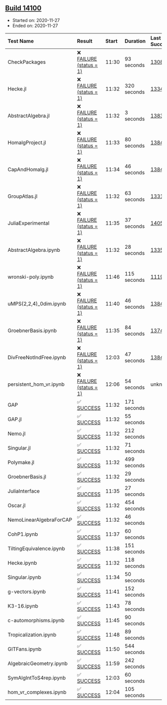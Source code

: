 ## [Build 14100](https://oscarci.mathematik.uni-kl.de/job/oscar/14100/)

* Started on: 2020-11-27
* Ended on: 2020-11-27

| Test Name    | Result | Start | Duration | Last Success | First Failure |
|:-------------|:-------|:------|:---------|:-------------|:--------------|
| CheckPackages | ❌ [FAILURE (status = 1)](https://oscarci.mathematik.uni-kl.de/job/oscar/14100/artifact/logs/build-14100/CheckPackages.log) | 11:30 | 93 seconds | [13085](https://oscarci.mathematik.uni-kl.de/job/oscar/13085/) | [13086](https://oscarci.mathematik.uni-kl.de/job/oscar/13086/) |
| Hecke.jl | ❌ [FAILURE (status = 1)](https://oscarci.mathematik.uni-kl.de/job/oscar/14100/artifact/logs/build-14100/Hecke.jl.log) | 11:32 | 320 seconds | [13341](https://oscarci.mathematik.uni-kl.de/job/oscar/13341/) | [13342](https://oscarci.mathematik.uni-kl.de/job/oscar/13342/) |
| AbstractAlgebra.jl | ❌ [FAILURE (status = 1)](https://oscarci.mathematik.uni-kl.de/job/oscar/14100/artifact/logs/build-14100/AbstractAlgebra.jl.log) | 11:32 | 3 seconds | [13837](https://oscarci.mathematik.uni-kl.de/job/oscar/13837/) | [13838](https://oscarci.mathematik.uni-kl.de/job/oscar/13838/) |
| HomalgProject.jl | ❌ [FAILURE (status = 1)](https://oscarci.mathematik.uni-kl.de/job/oscar/14100/artifact/logs/build-14100/HomalgProject.jl.log) | 11:33 | 80 seconds | [13845](https://oscarci.mathematik.uni-kl.de/job/oscar/13845/) | [13846](https://oscarci.mathematik.uni-kl.de/job/oscar/13846/) |
| CapAndHomalg.jl | ❌ [FAILURE (status = 1)](https://oscarci.mathematik.uni-kl.de/job/oscar/14100/artifact/logs/build-14100/CapAndHomalg.jl.log) | 11:34 | 46 seconds | [13845](https://oscarci.mathematik.uni-kl.de/job/oscar/13845/) | [13846](https://oscarci.mathematik.uni-kl.de/job/oscar/13846/) |
| GroupAtlas.jl | ❌ [FAILURE (status = 1)](https://oscarci.mathematik.uni-kl.de/job/oscar/14100/artifact/logs/build-14100/GroupAtlas.jl.log) | 11:32 | 63 seconds | [13311](https://oscarci.mathematik.uni-kl.de/job/oscar/13311/) | [13312](https://oscarci.mathematik.uni-kl.de/job/oscar/13312/) |
| JuliaExperimental | ❌ [FAILURE (status = 1)](https://oscarci.mathematik.uni-kl.de/job/oscar/14100/artifact/logs/build-14100/JuliaExperimental.log) | 11:35 | 37 seconds | [14052](https://oscarci.mathematik.uni-kl.de/job/oscar/14052/) | [14053](https://oscarci.mathematik.uni-kl.de/job/oscar/14053/) |
| AbstractAlgebra.ipynb | ❌ [FAILURE (status = 1)](https://oscarci.mathematik.uni-kl.de/job/oscar/14100/artifact/logs/build-14100/AbstractAlgebra.ipynb.log) | 11:32 | 28 seconds | [13355](https://oscarci.mathematik.uni-kl.de/job/oscar/13355/) | [13356](https://oscarci.mathematik.uni-kl.de/job/oscar/13356/) |
| wronski-poly.ipynb | ❌ [FAILURE (status = 1)](https://oscarci.mathematik.uni-kl.de/job/oscar/14100/artifact/logs/build-14100/wronski-poly.ipynb.log) | 11:46 | 115 seconds | [11192](https://oscarci.mathematik.uni-kl.de/job/oscar/11192/) | [11193](https://oscarci.mathematik.uni-kl.de/job/oscar/11193/) |
| uMPS(2,2,4)_0dim.ipynb | ❌ [FAILURE (status = 1)](https://oscarci.mathematik.uni-kl.de/job/oscar/14100/artifact/logs/build-14100/uMPS-2-2-4-_0dim.ipynb.log) | 11:40 | 46 seconds | [13841](https://oscarci.mathematik.uni-kl.de/job/oscar/13841/) | [13842](https://oscarci.mathematik.uni-kl.de/job/oscar/13842/) |
| GroebnerBasis.ipynb | ❌ [FAILURE (status = 1)](https://oscarci.mathematik.uni-kl.de/job/oscar/14100/artifact/logs/build-14100/GroebnerBasis.ipynb.log) | 11:35 | 84 seconds | [13748](https://oscarci.mathematik.uni-kl.de/job/oscar/13748/) | [13749](https://oscarci.mathematik.uni-kl.de/job/oscar/13749/) |
| DivFreeNotIndFree.ipynb | ❌ [FAILURE (status = 1)](https://oscarci.mathematik.uni-kl.de/job/oscar/14100/artifact/logs/build-14100/DivFreeNotIndFree.ipynb.log) | 12:03 | 47 seconds | [13845](https://oscarci.mathematik.uni-kl.de/job/oscar/13845/) | [13846](https://oscarci.mathematik.uni-kl.de/job/oscar/13846/) |
| persistent_hom_vr.ipynb | ❌ [FAILURE (status = 1)](https://oscarci.mathematik.uni-kl.de/job/oscar/14100/artifact/logs/build-14100/persistent_hom_vr.ipynb.log) | 12:06 | 54 seconds | unknown | unknown |
| GAP | ✅ [SUCCESS](https://oscarci.mathematik.uni-kl.de/job/oscar/14100/artifact/logs/build-14100/GAP.log) | 11:32 | 171 seconds |  |  |
| GAP.jl | ✅ [SUCCESS](https://oscarci.mathematik.uni-kl.de/job/oscar/14100/artifact/logs/build-14100/GAP.jl.log) | 11:32 | 55 seconds |  |  |
| Nemo.jl | ✅ [SUCCESS](https://oscarci.mathematik.uni-kl.de/job/oscar/14100/artifact/logs/build-14100/Nemo.jl.log) | 11:32 | 212 seconds |  |  |
| Singular.jl | ✅ [SUCCESS](https://oscarci.mathematik.uni-kl.de/job/oscar/14100/artifact/logs/build-14100/Singular.jl.log) | 11:32 | 71 seconds |  |  |
| Polymake.jl | ✅ [SUCCESS](https://oscarci.mathematik.uni-kl.de/job/oscar/14100/artifact/logs/build-14100/Polymake.jl.log) | 11:32 | 499 seconds |  |  |
| GroebnerBasis.jl | ✅ [SUCCESS](https://oscarci.mathematik.uni-kl.de/job/oscar/14100/artifact/logs/build-14100/GroebnerBasis.jl.log) | 11:32 | 29 seconds |  |  |
| JuliaInterface | ✅ [SUCCESS](https://oscarci.mathematik.uni-kl.de/job/oscar/14100/artifact/logs/build-14100/JuliaInterface.log) | 11:35 | 27 seconds |  |  |
| Oscar.jl | ✅ [SUCCESS](https://oscarci.mathematik.uni-kl.de/job/oscar/14100/artifact/logs/build-14100/Oscar.jl.log) | 11:32 | 454 seconds |  |  |
| NemoLinearAlgebraForCAP | ✅ [SUCCESS](https://oscarci.mathematik.uni-kl.de/job/oscar/14100/artifact/logs/build-14100/NemoLinearAlgebraForCAP.log) | 11:32 | 46 seconds |  |  |
| CohP1.ipynb | ✅ [SUCCESS](https://oscarci.mathematik.uni-kl.de/job/oscar/14100/artifact/logs/build-14100/CohP1.ipynb.log) | 11:37 | 60 seconds |  |  |
| TiltingEquivalence.ipynb | ✅ [SUCCESS](https://oscarci.mathematik.uni-kl.de/job/oscar/14100/artifact/logs/build-14100/TiltingEquivalence.ipynb.log) | 11:38 | 151 seconds |  |  |
| Hecke.ipynb | ✅ [SUCCESS](https://oscarci.mathematik.uni-kl.de/job/oscar/14100/artifact/logs/build-14100/Hecke.ipynb.log) | 11:32 | 118 seconds |  |  |
| Singular.ipynb | ✅ [SUCCESS](https://oscarci.mathematik.uni-kl.de/job/oscar/14100/artifact/logs/build-14100/Singular.ipynb.log) | 11:34 | 50 seconds |  |  |
| g-vectors.ipynb | ✅ [SUCCESS](https://oscarci.mathematik.uni-kl.de/job/oscar/14100/artifact/logs/build-14100/g-vectors.ipynb.log) | 11:41 | 152 seconds |  |  |
| K3-16.ipynb | ✅ [SUCCESS](https://oscarci.mathematik.uni-kl.de/job/oscar/14100/artifact/logs/build-14100/K3-16.ipynb.log) | 11:43 | 78 seconds |  |  |
| c-automorphisms.ipynb | ✅ [SUCCESS](https://oscarci.mathematik.uni-kl.de/job/oscar/14100/artifact/logs/build-14100/c-automorphisms.ipynb.log) | 11:45 | 90 seconds |  |  |
| Tropicalization.ipynb | ✅ [SUCCESS](https://oscarci.mathematik.uni-kl.de/job/oscar/14100/artifact/logs/build-14100/Tropicalization.ipynb.log) | 11:48 | 89 seconds |  |  |
| GITFans.ipynb | ✅ [SUCCESS](https://oscarci.mathematik.uni-kl.de/job/oscar/14100/artifact/logs/build-14100/GITFans.ipynb.log) | 11:50 | 544 seconds |  |  |
| AlgebraicGeometry.ipynb | ✅ [SUCCESS](https://oscarci.mathematik.uni-kl.de/job/oscar/14100/artifact/logs/build-14100/AlgebraicGeometry.ipynb.log) | 11:59 | 242 seconds |  |  |
| SymAlgIntToS4rep.ipynb | ✅ [SUCCESS](https://oscarci.mathematik.uni-kl.de/job/oscar/14100/artifact/logs/build-14100/SymAlgIntToS4rep.ipynb.log) | 12:03 | 60 seconds |  |  |
| hom_vr_complexes.ipynb | ✅ [SUCCESS](https://oscarci.mathematik.uni-kl.de/job/oscar/14100/artifact/logs/build-14100/hom_vr_complexes.ipynb.log) | 12:04 | 105 seconds |  |  |
